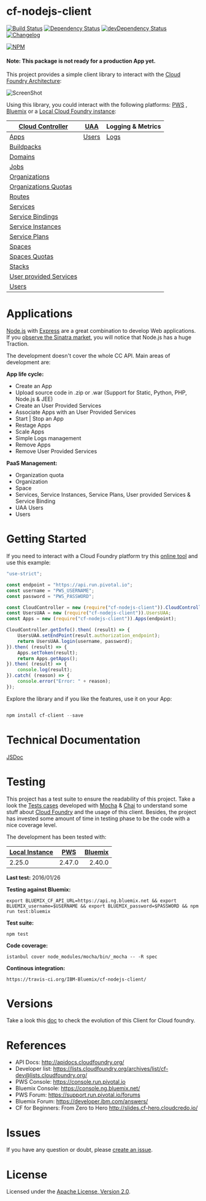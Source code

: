 # cf-nodejs-client

[![Build Status](https://travis-ci.org/IBM-Bluemix/cf-nodejs-client.svg)](https://travis-ci.org/IBM-Bluemix/cf-nodejs-client)
[![Dependency Status](https://david-dm.org/IBM-Bluemix/cf-nodejs-client.svg)](https://david-dm.org/IBM-Bluemix/cf-nodejs-client)
[![devDependency Status](https://david-dm.org/IBM-Bluemix/cf-nodejs-client/dev-status.svg)](https://david-dm.org/IBM-Bluemix/cf-nodejs-client#info=devDependencies)
[![Changelog](https://img.shields.io/badge/see-CHANGELOG-red.svg?style=flat-square)](https://github.com/IBM-Bluemix/cf-nodejs-client/blob/master/CHANGELOG.md)

[![NPM](https://nodei.co/npm/cf-nodejs-client.png?stars=true)](https://nodei.co/npm/cf-nodejs-client/)

#### Note: This package is not ready for a production App yet.

This project provides a simple client library to interact with the [Cloud Foundry Architecture](https://docs.pivotal.io/pivotalcf/concepts/architecture/):

![ScreenShot](https://raw.githubusercontent.com/IBM-Bluemix/cf-nodejs-client/master/docs/cf_architecture_block.png)

Using this library, you could interact with the following platforms: [PWS](https://console.run.pivotal.io)
, [Bluemix](https://console.ng.bluemix.net/) or a [Local Cloud Foundry instance](https://github.com/yudai/cf_nise_installer):

| **[Cloud Controller](http://apidocs.cloudfoundry.org/)**  	| **[UAA](https://github.com/cloudfoundry/uaa)**   	| **Logging & Metrics** 	|
|------------------------ |-----------------------	|------------------------	|
| [Apps](https://IBM-Bluemix.github.io/cf-nodejs-client/docs/v0.12.0/Apps.html)                    | [Users](https://IBM-Bluemix.github.io/cf-nodejs-client/docs/v0.12.0/UsersUAA.html)             	    | [Logs](https://IBM-Bluemix.github.io/cf-nodejs-client/docs/v0.12.0/Logs.html)                   	|
| [Buildpacks](https://IBM-Bluemix.github.io/cf-nodejs-client/docs/v0.12.0/BuildPacks.html)              |                    	    |                       	|
| [Domains](https://IBM-Bluemix.github.io/cf-nodejs-client/docs/v0.12.0/Domains.html)                 |                    	    |                       	|
| [Jobs](https://IBM-Bluemix.github.io/cf-nodejs-client/docs/v0.12.0/Jobs.html)                    |                    	    |                       	|
| [Organizations](https://IBM-Bluemix.github.io/cf-nodejs-client/docs/v0.12.0/Organizations.html)           |                    	    |                       	|
| [Organizations Quotas](https://IBM-Bluemix.github.io/cf-nodejs-client/docs/v0.12.0/OrganizationsQuota.html)     |                    	    |                       	|
| [Routes](https://IBM-Bluemix.github.io/cf-nodejs-client/docs/v0.12.0/Routes.html)                  |                    	    |                       	|
| [Services](https://IBM-Bluemix.github.io/cf-nodejs-client/docs/v0.12.0/Services.html) | | |
| [Service Bindings](https://IBM-Bluemix.github.io/cf-nodejs-client/docs/v0.12.0/ServiceBindings.html)        |                    	    |                       	|
| [Service Instances](https://IBM-Bluemix.github.io/cf-nodejs-client/docs/v0.12.0/ServiceInstances.html) | | |
| [Service Plans](https://IBM-Bluemix.github.io/cf-nodejs-client/docs/v0.12.0/ServicePlans.html) | | |
| [Spaces](https://IBM-Bluemix.github.io/cf-nodejs-client/docs/v0.12.0/Spaces.html)                  |                    	    |                       	|
| [Spaces Quotas](https://IBM-Bluemix.github.io/cf-nodejs-client/docs/v0.12.0/SpacesQuota.html)            |                    	    |                       	|
| [Stacks](https://IBM-Bluemix.github.io/cf-nodejs-client/docs/v0.12.0/Stacks.html)                  |                    	    |                       	|
| [User provided Services](https://IBM-Bluemix.github.io/cf-nodejs-client/docs/v0.12.0/UserProvidedServices.html)  |                    	    |                       	|
| [Users](https://IBM-Bluemix.github.io/cf-nodejs-client/docs/v0.12.0/Users.html)                   |                    	    |                       	|

# Applications

[Node.js](https://nodejs.org/) with [Express](http://expressjs.com/) are a great combination to develop Web applications. If you <a href="https://www.google.com/trends/explore#q=python%20flask%2C%20node%20express%2C%20golang%20pat%2C%20java%20spark%2C%20ruby%20sinatra&cmpt=q&tz=Etc%2FGMT-2" target="_blank">observe the Sinatra market</a>, you will notice that Node.js has a huge Traction.

The development doesn't cover the whole CC API. Main areas of development are:

**App life cycle:**

* Create an App
* Upload source code in .zip or .war (Support for Static, Python, PHP, Node.js & JEE)
* Create an User Provided Services
* Associate Apps with an User Provided Services
* Start | Stop an App
* Restage Apps
* Scale Apps
* Simple Logs management
* Remove Apps
* Remove User Provided Services

**PaaS Management:**

* Organization quota
* Organization
* Space
* Services, Service Instances, Service Plans, User provided Services & Service Binding
* UAA Users
* Users

# Getting Started

If you need to interact with a Cloud Foundry platform try this [online tool](https://tonicdev.com/npm/cf-nodejs-client) and use this example:

``` Javascript
"use-strict";

const endpoint = "https://api.run.pivotal.io";
const username = "PWS_USERNAME";
const password = "PWS_PASSWORD";

const CloudController = new (require("cf-nodejs-client")).CloudController(endpoint);
const UsersUAA = new (require("cf-nodejs-client")).UsersUAA;
const Apps = new (require("cf-nodejs-client")).Apps(endpoint);

CloudController.getInfo().then( (result) => {
    UsersUAA.setEndPoint(result.authorization_endpoint);
    return UsersUAA.login(username, password);
}).then( (result) => {
	Apps.setToken(result);
    return Apps.getApps();
}).then( (result) => {
    console.log(result);
}).catch( (reason) => {
    console.error("Error: " + reason);
});

```

Explore the library and if you like the features, use it on your App:

``` Javascript

npm install cf-client --save

```

# Technical Documentation

[JSDoc](https://IBM-Bluemix.github.io/cf-nodejs-client/)

# Testing

This project has a test suite to ensure the readability of this project. Take a look the [Tests cases](https://github.com/jabrena/cf-nodejs-client/tree/master/test/) developed with [Mocha](https://mochajs.org/) & [Chai](http://chaijs.com/api/bdd/) to understand some stuff about [Cloud Foundry](https://www.cloudfoundry.org/)  and the usage of this client. Besides, the project has invested some amount of time in testing phase to be the code with a nice coverage level.

The development has been tested with:

| [Local Instance](https://github.com/yudai/cf_nise_installer) | [PWS](https://console.run.pivotal.io)           | [Bluemix](https://console.ng.bluemix.net/) |
| -------------- |:-------------:| -------:|
| 2.25.0         | 2.47.0        | 2.40.0  |

**Last test:** 2016/01/26

**Testing against Bluemix:**

``` shell
export BLUEMIX_CF_API_URL=https://api.ng.bluemix.net && export BLUEMIX_username=$USERNAME && export BLUEMIX_password=$PASSWORD && npm run test:bluemix
```

**Test suite:**

``` shell
npm test

```

**Code coverage:**

``` shell
istanbul cover node_modules/mocha/bin/_mocha -- -R spec

```

**Continous integration:**

``` shell
https://travis-ci.org/IBM-Bluemix/cf-nodejs-client/

```

# Versions

Take a look this [doc](https://github.com/IBM-Bluemix/cf-nodejs-client/blob/master/CHANGELOG.md) to check the evolution of this Client for Cloud foundry.

# References

* API Docs: http://apidocs.cloudfoundry.org/
* Developer list: https://lists.cloudfoundry.org/archives/list/cf-dev@lists.cloudfoundry.org/
* PWS Console: https://console.run.pivotal.io
* Bluemix Console: https://console.ng.bluemix.net/
* PWS Forum: https://support.run.pivotal.io/forums
* Bluemix Forum: https://developer.ibm.com/answers/
* CF for Beginners: From Zero to Hero http://slides.cf-hero.cloudcredo.io/

# Issues

If you have any question or doubt, please [create an issue](https://github.com/IBM-Bluemix/cf-nodejs-client/issues).

# License

Licensed under the [Apache License, Version 2.0](http://www.apache.org/licenses/LICENSE-2.0).
